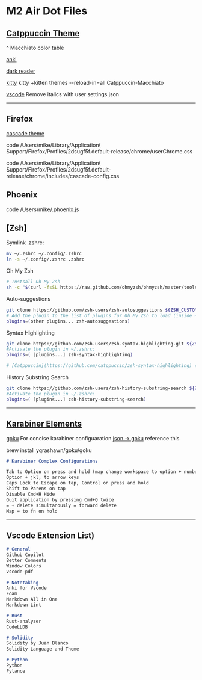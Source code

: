 # M2 Air Dot Files

## [Catppuccin Theme](https://github.com/catppuccin/)

^ Macchiato color table

[anki](https://github.com/catppuccin/anki)

[dark reader](https://github.com/catppuccin/dark-reader)

[kitty](https://github.com/catppuccin/kitty) kitty +kitten themes --reload-in=all Catppuccin-Macchiato

[vscode](https://github.com/catppuccin/vscode) Remove italics with user settings.json

---

## Firefox

[cascade theme](https://github.com/andreasgrafen/cascade)

code /Users/mike/Library/Application\ Support/Firefox/Profiles/2dsugf5f.default-release/chrome/userChrome.css

code /Users/mike/Library/Application\ Support/Firefox/Profiles/2dsugf5f.default-release/chrome/includes/cascade-config.css

## Phoenix

code /Users/mike/.phoenix.js


## [Zsh]

Symlink .zshrc:

```bash
mv ~/.zshrc ~/.config/.zshrc
ln -s ~/.config/.zshrc .zshrc
```

Oh My Zsh

```bash
# Instsall Oh My Zsh
sh -c "$(curl -fsSL https://raw.github.com/ohmyzsh/ohmyzsh/master/tools/install.sh)"
```

Auto-suggestions

```bash
git clone https://github.com/zsh-users/zsh-autosuggestions ${ZSH_CUSTOM:-~/.oh-my-zsh/custom}/plugins/zsh-autosuggestions
# Add the plugin to the list of plugins for Oh My Zsh to load (inside ~/.zshrc):
plugins=(other plugins... zsh-autosuggestions)
```

Syntax Highlighting

```bash
git clone https://github.com/zsh-users/zsh-syntax-highlighting.git ${ZSH_CUSTOM:-~/.oh-my-zsh/custom}/plugins/zsh-syntax-highlighting
#Activate the plugin in ~/.zshrc:
plugins=( [plugins...] zsh-syntax-highlighting)

# [Catppuccin](https://github.com/catppuccin/zsh-syntax-highlighting) (wait for macchiato to come out)
```

History Substring Search

```bash
git clone https://github.com/zsh-users/zsh-history-substring-search ${ZSH_CUSTOM:-~/.oh-my-zsh/custom}/plugins/zsh-history-substring-search
#Activate the plugin in ~/.zshrc:
plugins=( [plugins...] zsh-history-substring-search)

```

---

## [Karabiner Elements](https://github.com/pqrs-org/Karabiner-Elements)

[goku](https://github.com/yqrashawn/GokuRakuJoudo) For concise karabiner configuaration
[json -> goku](https://github.com/yqrashawn/GokuRakuJoudo/issues/34) reference this

brew install yqrashawn/goku/goku

```md
# Karabiner Complex Configurations

Tab to Option on press and hold (map change workspace to option + number)
Option + jkl; to arrow keys
Caps Lock to Escape on tap, Control on press and hold
Shift to Parens on tap
Disable Cmd+H Hide
Quit application by pressing Cmd+Q twice  
= + delete simultanously = forward delete  
Map = to fn on hold
```

---

## Vscode Extension List)

```md
# General
Github Copilot
Better Comments
Window Colors
vscode-pdf

# Notetaking
Anki for Vscode
Foam
Markdown All in One
Markdown Lint

# Rust
Rust-analyzer
CodeLLDB

# Solidity
Solidity by Juan Blanco
Solidity Language and Theme

# Python
Python
Pylance
```
